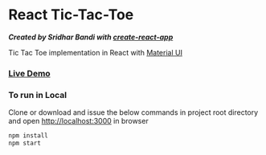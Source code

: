 # React Tic-Tac-Toe

***Created by Sridhar Bandi with [create-react-app](https://github.com/facebook/create-react-app)***

Tic Tac Toe implementation in React with [Material UI](https://material-ui.com/)

### [Live Demo](https://sridharbandi.github.io/tic-tac-toe/) 

### To run in Local
Clone or download and issue the below commands in project root directory and open [http://localhost:3000](http://localhost:3000) in browser
```javascript
npm install
npm start
```